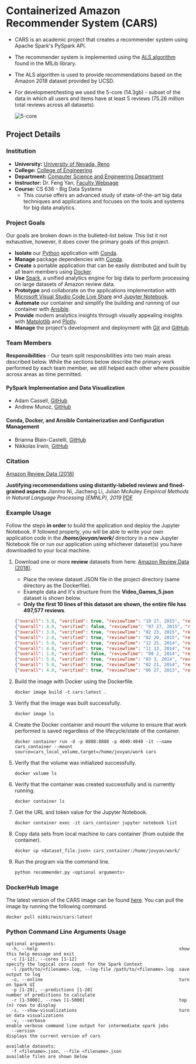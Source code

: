 # Containerized Amazon Recommender System (CARS)

* CARS is an academic project that creates a recommender system using Apache Spark's PySpark API.
* The recommender system is implemented using the [ALS algorithm](https://spark.apache.org/docs/latest/mllib-collaborative-filtering.html) found in the MlLib library.
* The ALS algorithm is used to provide recommendations based on the Amazon 2018 dataset provided by UCSD.
* For development/testing we used the 5-core (14.3gb) - subset of the data in which all users and items have at least 5 reviews (75.26 million total reviews across all datasets).

   ![5-core](https://i.imgur.com/uYGiuyn.png)

## Project Details

### Institution

* **University:** [University of Nevada, Reno](https://www.unr.edu)
* **College:** [College of Engineering](https://www.unr.edu/engineering)
* **Department:** [Computer Science and Engineering Department](https://www.unr.edu/cse)
* **Instructor:** Dr. Feng Yan, [Faculty Webpage](https://www.unr.edu/cse/people/feng-yan)
* **Course:** CS 636 - Big Data Systems
  * This course offers an advanced study of state-of-the-art big data techniques and applications and focuses on the tools and systems for big data analytics.

### Project Goals

Our goals are broken down in the bulleted-list below. This list it not exhaustive, however, it does cover the primary goals of this project.

* **Isolate** our [Python](https://www.python.org) application with [Conda](https://docs.conda.io/projects/conda/en/latest/index.html).
* **Manage** package dependencies with [Conda](https://docs.conda.io/projects/conda/en/latest/index.html).
* **Create** a portable application that can be easily distributed and built by all team members using [Docker](https://www.docker.com).
* **Use** [Spark](https://spark.apache.org), a unified analytics engine for big data to perform processing on large datasets of Amazon review data.
* **Prototype** and collaborate on the applications implementation with [Microsoft Visual Studio Code Live Share](https://code.visualstudio.com/blogs/2017/11/15/live-share) and [Jupyter Notebook](https://jupyter.org).
* **Automate** our container and simplify the building and running of our container with [Ansible](https://www.ansible.com).
* **Provide** modern analytics insights through visually appealing insights with [Matplotlib](https://matplotlib.org) and [Plotly](https://plotly.com).
* **Manage** the project's development and deployment with [Git](https://git-scm.com) and [GitHub](https://github.com/about).

### Team Members

**Responsibilities** - Our team split responsibilities into two main areas described below. While the sections below describe the primary work performed by each team member, we still helped each other where possible across areas as time permitted.

#### PySpark Implementation and Data Visualization

* Adam Cassell, [GitHub](https://github.com/casselldev)
* Andrew Munoz, [GitHub](https://github.com/amunoz247)

#### Conda, Docker, and Ansible Containerization and Configuration Management

* Brianna Blain-Castelli, [GitHub](https://github.com/bblain18)
* Nikkolas Irwin, [GitHub](https://github.com/nikkolas-james-irwin)

### Citation

[Amazon Review Data (2018)](https://nijianmo.github.io/amazon/index.html)

**Justifying recommendations using distantly-labeled reviews and fined-grained aspects**
Jianmo Ni, Jiacheng Li, Julian McAuley
_Empirical Methods in Natural Language Processing (EMNLP), 2019_
[PDF](http://cseweb.ucsd.edu/~jmcauley/pdfs/emnlp19a.pdf)

### Example Usage

Follow the steps **in order** to build the application and deploy the Jupyter Notebook. If followed properly, you will be able to write your own application code in the **_/home/jovyan/work/_** directory in a new Jupyter Notebook file or run our application using whichever dataset(s) you have downloaded to your local machine.

1. Download one or more **review** datasets from here: [Amazon Review Data (2018)](https://nijianmo.github.io/amazon/index.html).
   * Place the review dataset JSON file in the project directory (same directory as the Dockerfile).
   * Example data and it's structure from the **Video_Games_5.json** dataset is shown below.
   * **Only the first 10 lines of this dataset are shown, the entire file has 497,577 reviews**.

    ```json
   {"overall": 5.0, "verified": true, "reviewTime": "10 17, 2015", "reviewerID": "A1HP7NVNPFMA4N", "asin": "0700026657", "reviewerName": "Ambrosia075", "reviewText": "This game is a bit hard to get the hang of, but when you do it's great.", "summary": "but when you do it's great.", "unixReviewTime": 1445040000}
    {"overall": 4.0, "verified": false, "reviewTime": "07 27, 2015", "reviewerID": "A1JGAP0185YJI6", "asin": "0700026657", "reviewerName": "travis", "reviewText": "I played it a while but it was alright. The steam was a bit of trouble. The more they move these game to steam the more of a hard time I have activating and playing a game. But in spite of that it was fun, I liked it. Now I am looking forward to anno 2205 I really want to play my way to the moon.", "summary": "But in spite of that it was fun, I liked it", "unixReviewTime": 1437955200}
    {"overall": 3.0, "verified": true, "reviewTime": "02 23, 2015", "reviewerID": "A1YJWEXHQBWK2B", "asin": "0700026657", "reviewerName": "Vincent G. Mezera", "reviewText": "ok game.", "summary": "Three Stars", "unixReviewTime": 1424649600}
    {"overall": 2.0, "verified": true, "reviewTime": "02 20, 2015", "reviewerID": "A2204E1TH211HT", "asin": "0700026657", "reviewerName": "Grandma KR", "reviewText": "found the game a bit too complicated, not what I expected after having played 1602, 1503, and 1701", "summary": "Two Stars", "unixReviewTime": 1424390400}
    {"overall": 5.0, "verified": true, "reviewTime": "12 25, 2014", "reviewerID": "A2RF5B5H74JLPE", "asin": "0700026657", "reviewerName": "jon", "reviewText": "great game, I love it and have played it since its arrived", "summary": "love this game", "unixReviewTime": 1419465600}
    {"overall": 4.0, "verified": true, "reviewTime": "11 13, 2014", "reviewerID": "A11V6ZJ2FVQY1D", "asin": "0700026657", "reviewerName": "IBRAHIM ALBADI", "reviewText": "i liked a lot some time that i haven't play a wonderfull game very simply and funny game verry good game.", "summary": "Anno 2070", "unixReviewTime": 1415836800}
    {"overall": 1.0, "verified": false, "reviewTime": "08 2, 2014", "reviewerID": "A1KXJ1ELZIU05C", "asin": "0700026657", "reviewerName": "Creation27", "reviewText": "I'm an avid gamer, but Anno 2070 is an INSULT to gaming.  It is so buggy and half-finished that the first campaign doesn't even work properly and the DRM is INCREDIBLY frustrating to deal with.\n\nOnce you manage to work your way past the massive amounts of bugs and get through the DRM, HOURS later you finally figure out that the game has no real tutorial, so you stuck just clicking around randomly.\n\nSad, sad, sad, example of a game that could have been great but FTW.", "summary": "Avoid This Game - Filled with Bugs", "unixReviewTime": 1406937600}
    {"overall": 5.0, "verified": true, "reviewTime": "03 3, 2014", "reviewerID": "A1WK5I4874S3O2", "asin": "0700026657", "reviewerName": "WhiteSkull", "reviewText": "I bought this game thinking it would be pretty cool and that i might play it for a  week or two and be done.  Boy was I wrong! From the moment I finally got the gamed Fired up (the other commentors on this are right, it takes forever and u are forced to create an account) I watched as it booted up I could tell right off the bat that ALOT of thought went into making this game. If you have ever played Sim city, then this game is a must try as you will easily navigate thru it and its multi layers. I have been playing htis now for a month straight, and I am STILL discovering layers of complexity in the game. There are a few things in the game that could used tweaked, but all in all this is a 5 star game.", "summary": "A very good game balance of skill with depth of choices", "unixReviewTime": 1393804800}
    {"overall": 5.0, "verified": true, "reviewTime": "02 21, 2014", "reviewerID": "AV969NA4CBP10", "asin": "0700026657", "reviewerName": "Travis B. Moore", "reviewText": "I have played the old anno 1701 AND 1503.  this game looks great but is more complex than the previous versions of the game. I found a lot of things lacking such as the sources of power and an inability to store energy with batteries or regenertive fuel cells as buildings in the game need power. Trade is about the same. My main beef with this it requires an internet connection. Other than that it has wonderful artistry and graphics. It is the same as anno 1701 but set in a future world where global warmming as flood the land and resource scarcity has sent human kind to look to the deep ocean for valuable minerals. I recoment the deep ocean expansion or complete if you get this. I found the ai instructor a little corny but other than that the game has some real polish. I wrote my 2 cents worth on suggestions on anno 2070 wiki and you can read 3 pages on that for game ideas I had.", "summary": "Anno 2070 more like anno 1701", "unixReviewTime": 1392940800}
    {"overall": 4.0, "verified": true, "reviewTime": "06 27, 2013", "reviewerID": "A1EO9BFUHTGWKZ", "asin": "0700026657", "reviewerName": "johnnyz3", "reviewText": "I liked it and had fun with it, played for a while and got my money's worth.  You can certainly go further than I did but I got frustrated with the fact that here we are in this new start and still taking from the earth rather than living with it. Better than simcity in that respect and maybe the best we could hope for.", "summary": "Pretty fun", "unixReviewTime": 1372291200}
    ```

2. Build the image with Docker using the Dockerfile.

    ```docker
    docker image build -t cars:latest .
    ```

3. Verify that the image was built successfully.

    ```docker
    docker image ls
    ```

4. Create the Docker container and mount the volume to ensure that work performed is saved regardless of the lifecycle/state of the container.

    ```docker
    docker container run -d -p 8888:8888 -p 4040:4040 -it --name cars_container --mount source=cars_local_volume,target=/home/jovyan/work cars
    ```

5. Verify that the volume was initialized successfully.

    ```docker
    docker volume ls
    ```
6. Verify that the container was created successfully and is currently running.

    ```docker
    docker container ls
    ```

7. Get the URL and token value for the Jupyter Notebook.

    ```docker
    docker container exec -it cars_container jupyter notebook list
    ```

8. Copy data sets from local machine to cars container (from outside the container).
    
    ```docker
    docker cp <dataset_file.json> cars_container:/home/jovyan/work/
    ```

9. Run the program via the command line.

    ```python
    python recommender.py <optional arguments>
    ```


### DockerHub Image

The latest version of the CARS image can be found [here](https://hub.docker.com/repository/docker/nikkirwin/cars). You can pull the image by running the following command.

```docker
docker pull nikkirwin/cars:latest
```

### Python Command Line Arguments Usage

```text
optional arguments:
  -h, --help                                                      show this help message and exit
  -c [1-12], --cores [1-12]                                       specify the logical core count for the Spark Context
  -l /path/to/<filename>.log, --log-file /path/to/<filename>.log  save output to log
  -o, --online                                                    turn on Spark UI
  -p [1-20], --predictions [1-20]                                 number of predictions to calculate
  -r [1-5000], --rows [1-5000]                                    top (n) rows to display
  -s, --show-visualizations                                       turn on data visualizations
  -v, --verbose                                                   enable verbose command line output for intermediate spark jobs
  --version                                                       displays the current version of cars

available datasets:
  -f <filename>.json, --file <filename>.json                      available files are shown below
```
